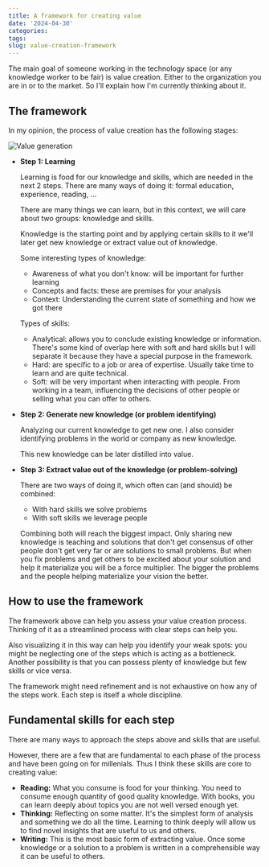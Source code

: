 ```yaml
---
title: A framework for creating value
date: '2024-04-30'
categories:
tags:
slug: value-creation-framework
---
```


The main goal of someone working in the technology space (or any knowledge worker to be fair) is value creation. Either to the organization you are in or to the market. So I'll explain how I'm currently thinking about it.

## The framework

In my opinion, the process of value creation has the following stages:

![Value generation](/images/value-framework.png)
- **Step 1: Learning**
    
    Learning is food for our knowledge and skills, which are needed in the next 2 steps. There are many ways of doing it: formal education, experience, reading, ...

    There are many things we can learn, but in this context, we will care about two groups: knowledge and skills.

    Knowledge is the starting point and by applying certain skills to it we'll later get new knowledge or extract value out of knowledge.
    
    Some interesting types of knowledge:
    - Awareness of what you don't know: will be important for further learning
    - Concepts and facts: these are premises for your analysis
    - Context: Understanding the current state of something and how we got there
    
    Types of skills:
    - Analytical: allows you to conclude existing knowledge or information. There's some kind of overlap here with soft and hard skills but I will separate it because they have a special purpose in the framework.
    - Hard: are specific to a job or area of expertise. Usually take time to learn and are quite technical.
    - Soft: will be very important when interacting with people. From working in a team, influencing the decisions of other people or selling what you can offer to others.
- **Step 2: Generate new knowledge (or problem identifying)**

    Analyzing our current knowledge to get new one. I also consider identifying problems in the world or company as new knowledge.
    
    This new knowledge can be later distilled into value.
- **Step 3: Extract value out of the knowledge (or problem-solving)** 
    
    There are two ways of doing it, which often can (and should) be combined:
    - With hard skills we solve problems
    - With soft skills we leverage people

    Combining both will reach the biggest impact. Only sharing new knowledge is teaching and solutions that don't get consensus of other people don't get very far or are solutions to small problems. But when you fix problems and get others to be excited about your solution and help it materialize you will be a force multiplier. The bigger the problems and the people helping materialize your vision the better.

## How to use the framework

The framework above can help you assess your value creation process. Thinking of it as a streamlined process with clear steps can help you.

Also visualizing it in this way can help you identify your weak spots: you might be neglecting one of the steps which is acting as a bottleneck. Another possibility is that you can possess plenty of knowledge but few skills or vice versa.

The framework might need refinement and is not exhaustive on how any of the steps work. Each step is itself a whole discipline.

## Fundamental skills for each step

There are many ways to approach the steps above and skills that are useful.

However, there are a few that are fundamental to each phase of the process and have been going on for millenials. Thus I think these skills are core to creating value:
- **Reading:** What you consume is food for your thinking. You need to consume enough quantity of good quality knowledge. With books, you can learn deeply about topics you are not well versed enough yet.
- **Thinking:** Reflecting on some matter. It's the simplest form of analysis and something we do all the time. Learning to think deeply will allow us to find novel insights that are useful to us and others.
- **Writing:** This is the most basic form of extracting value. Once some knowledge or a solution to a problem is written in a comprehensible way it can be useful to others.
